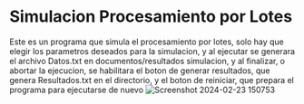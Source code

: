 # Simulacion Procesamiento por Lotes

Este es un programa que simula el procesamiento por lotes, solo hay que elegir los parametros deseados para la simulacion, y al ejecutar se generara el archivo Datos.txt en documentos/resultados simulacion, y al finalizar, o abortar la ejecucion, se habilitara el boton de generar resultados, que genera Resultados.txt en el directorio, y el boton de reiniciar, que prepara el programa para ejecutarse de nuevo
![Screenshot 2024-02-23 150753](https://github.com/PoinTastY/SistemasOperativosProgramas/assets/52047942/105f3f9a-c02a-4684-b52f-842c60a513b7)
